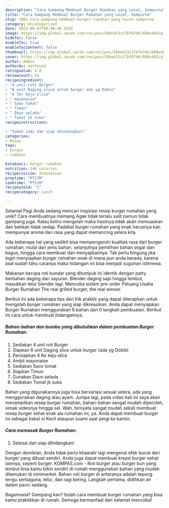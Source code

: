```yaml
---
description: "Cara Gampang Membuat Burger Rumahan yang Lezat, Sempurna"
title: "Cara Gampang Membuat Burger Rumahan yang Lezat, Sempurna"
slug: 1901-cara-gampang-membuat-burger-rumahan-yang-lezat-sempurna
category: Uncategorized
date: 2022-06-07T08:06:48.425Z
image: https://img-global.cpcdn.com/recipes/56bed13c57bf6746/680x482cq70/burger-rumahan-foto-resep-utama.jpg
hideToc: false
enableToc: true
enableTocContent: false
thumbnail: https://img-global.cpcdn.com/recipes/56bed13c57bf6746/680x482cq70/burger-rumahan-foto-resep-utama.jpg
cover: https://img-global.cpcdn.com/recipes/56bed13c57bf6746/680x482cq70/burger-rumahan-foto-resep-utama.jpg
author: Admin
authorAv: notfound
ratingvalue: 4.8
reviewcount: 14
recipeingredient:
- "4 unit roti Burger"
- "6 unit Daging slice untuk burger ada yg Doble"
- "4 lbr keju slice"
- " mayonaise"
- " Saos tomat"
- " Timun"
- " Daun selada"
- " Tomat jk suka"
recipeinstructions:

- "Sudah jadi dan siap dihidangkan!"
categories:
- Resep
tags:
- burger
- rumahan

katakunci: burger rumahan 
nutrition: 146 calories
recipecuisine: Indonesian
preptime: "PT27M"
cooktime: "PT51M"
recipeyield: "1"
recipecategory: Lunch

---
```



Selamat Pagi Anda sedang mencari inspirasi resep burger rumahan yang unik? Cara membuatnya memang Agak tidak terlalu sulit namun tidak gampang juga. Kalau keliru mengolah maka hasilnya tidak akan memuaskan dan bahkan tidak sedap. Padahal burger rumahan yang enak harusnya kan mempunyai aroma dan rasa yang dapat memancing selera kita.


Ada beberapa hal yang sedikit bisa mempengaruhi kualitas rasa dari burger rumahan, mulai dari jenis bahan, selanjutnya pemilihan bahan segar dan bagus, hingga cara membuat dan menyajikannya. Tak perlu bingung jika ingin menyiapkan burger rumahan enak di mana pun anda berada, karena asal sudah tahu caranya maka hidangan ini bisa menjadi suguhan istimewa.

Makanan berupa roti bundar yang ditumpuk ini identik dengan patty berbahan daging dan sayuran. Blender daging sapi hingga lembut, masukkan telur blender lagi. Mencoba sistem pre-order Peluang Usaha Burger Rumahan The real grilled burger, the real winner.


Berikut ini ada beberapa tips dan trik praktis yang dapat diterapkan untuk mengolah burger rumahan yang siap dikreasikan. Anda dapat menyiapkan Burger Rumahan menggunakan 8 bahan dan 0 langkah pembuatan. Berikut ini cara untuk membuat hidangannya.

<!--inarticleads1-->

##### Bahan-bahan dan bumbu yang dibutuhkan dalam pembuatan Burger Rumahan:

1. Sediakan 4 unit roti Burger
1. Siapkan 6 unit Daging slice untuk burger (ada yg Doble)
1. Persiapkan 4 lbr keju slice
1. Ambil  mayonaise
1. Sediakan  Saos tomat
1. Siapkan  Timun
1. Gunakan  Daun selada
1. Sediakan  Tomat jk suka


Bahan yang digunakannya juga bisa bervariasi sesuai selera, ada yang menggunakan daging atau ayam. Jumpa lagi, pada video kali ini saya akan menampilkan resep burger rumahan, bahan-bahan sangat mudah diperoleh, simak videonya hingga sel. Wah, ternyata sangat mudah sekali membuat resep burger sehat enak ala rumahan ini, ya. Anda dapat membuat burger ini sebagai bekal si Kecil ataupun suami saat pergi ke kantor. 

<!--inarticleads2-->

##### Cara memasak Burger Rumahan:


1. Selesai dan siap dihidangkan!

Dengan demikian, Anda tidak perlu khawatir lagi mengenai efek buruk dari burger yang dibuat sendiri. Anda juga dapat membuat kreasi burger sehat lainnya, seperti burger. KOMPAS.com - Roti burger atau burger bun yang lembut bisa kamu bikin sendiri di rumah menggunakan bahan yang mudah ditemukan di minimarket. Bahan roti burger di antaranya adalah tepung terigu serbaguna, telur, dan ragi kering. Langkah pertama, didihkan air dalam panci sedang. 

Bagaimana? Gampang kan? Itulah cara membuat burger rumahan yang bisa kamu praktikkan di rumah. Semoga bermanfaat dan selamat mencoba!

